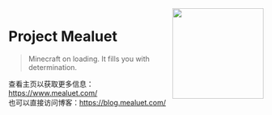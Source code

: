 <img align="right" src="https://src.mealuet.com/favicon.png" width="180"/>

# Project Mealuet

> Minecraft on loading. It fills you with determination. 

查看主页以获取更多信息：https://www.mealuet.com/  
也可以直接访问博客：https://blog.mealuet.com/  
